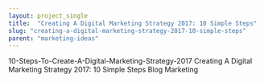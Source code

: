 ```yaml
---
layout: project_single
title:  "Creating A Digital Marketing Strategy 2017: 10 Simple Steps"
slug: "creating-a-digital-marketing-strategy-2017-10-simple-steps"
parent: "marketing-ideas"
---
```

10-Steps-To-Create-A-Digital-Marketing-Strategy-2017 Creating A Digital Marketing Strategy 2017: 10 Simple Steps Blog Marketing